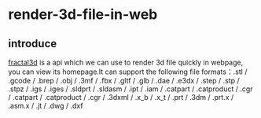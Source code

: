 # render-3d-file-in-web
## introduce
[fractal3d]([https://github.com/vuejs/core](https://fractal3d.everxyz.com/)) is a api which we can use to render 3d file quickly in webpage, you can view its homepage.It can support the following file formats：.stl / .gcode / .brep / .obj / .3mf / .fbx / .gltf / .glb / .dae   / .e3dx / .step / .stp / .stpz / .igs / .iges / .sldprt / .sldasm / .ipt / .iam / .catpart / .catproduct / .cgr / .catpart / .catproduct / .cgr / .3dxml / .x_b / .x_t / .prt / .3dm / .prt.x / .asm.x / .jt / .dwg / .dxf
